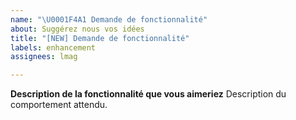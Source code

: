 ```yaml
---
name: "\U0001F4A1 Demande de fonctionnalité"
about: Suggérez nous vos idées
title: "[NEW] Demande de fonctionnalité"
labels: enhancement
assignees: lmag

---
```


**Description de la fonctionnalité que vous aimeriez**
Description du comportement attendu.
